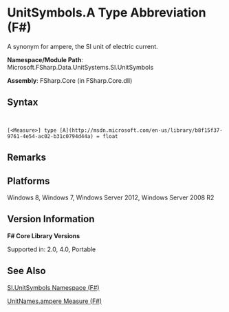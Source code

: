 # UnitSymbols.A Type Abbreviation (F#)

A synonym for ampere, the SI unit of electric current.

**Namespace/Module Path**: Microsoft.FSharp.Data.UnitSystems.SI.UnitSymbols

**Assembly**: FSharp.Core (in FSharp.Core.dll)


## Syntax


```


[<Measure>] type [A](http://msdn.microsoft.com/en-us/library/b8f15f37-9761-4e54-ac02-b31c0794d44a) = float

```



## Remarks

## Platforms
Windows 8, Windows 7, Windows Server 2012, Windows Server 2008 R2


## Version Information
**F# Core Library Versions**

Supported in: 2.0, 4.0, Portable




## See Also
[SI.UnitSymbols Namespace &#40;F&#35;&#41;](SI.UnitSymbols-Namespace-%28FSharp%29.md)

[UnitNames.ampere Measure &#40;F&#35;&#41;](UnitNames.ampere-Measure-%28FSharp%29.md)

